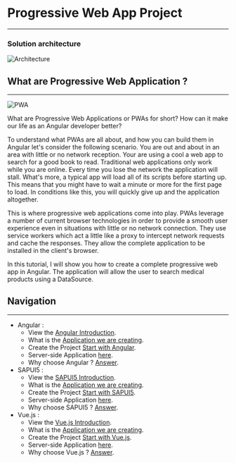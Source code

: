 # Progressive Web App Project


---

### Solution architecture

![Architecture](/doc/SolutionArchitecture.PNG)

## What are Progressive Web Application ?
---
![PWA](/doc/PWA.png)

What are Progressive Web Applications or PWAs for short? How can it make our life as an Angular developer better? 

To understand what PWAs are all about, and how you can build them in Angular let's consider the following scenario.
You are out and about in an area with little or no network reception. Your are using a cool a web app to search for a good book to read.
Traditional web applications only work while you are online. Every time you lose the network the application will stall.
What's more, a typical app will load all of its scripts before starting up. This means that you might have to wait a minute or more for the first page to load. In conditions like this, you will quickly give up and the application altogether.

This is where progressive web applications come into play. PWAs leverage a number of current browser technologies in order to provide a smooth user experience even in situations with little or no network connection. 
They use service workers which act a little like a proxy to intercept network requests and cache the responses. 
They allow the complete application to be installed in the client's browser.

In this tutorial, I will show you how to create a complete progressive web app in Angular. 
The application will allow the user to search medical products using a DataSource. 

## Navigation
---
- Angular :
    - View the [Angular Introduction](Angular/about.md).
    - What is the [Application we are creating](Angular/about.md).
    - Create the Project [Start with Angular](Angular/start.md).
    - Server-side Application [here](Angular/server.md).
    - Why choose Angular ? [Answer](Angular/about/#why-choose-angular).
- SAPUI5 :
    - View the [SAPUI5 Introduction](SAPUI5/about.md).
    - What is the [Application we are creating](SAPUI5/about.md).
    - Create the Project [Start with SAPUI5](SAPUI5/start.md).
    - Server-side Application [here](SAPUI5/server.md).
    - Why choose SAPUI5 ? [Answer](SAPUI5/about/#why-choose-sapui5).
- Vue.js :
    - View the [Vue.js Introduction](VueJS/about.md).
    - What is the [Application we are creating](VueJS/about.md).
    - Create the Project [Start with Vue.js](VueJS/start.md).
    - Server-side Application [here](VueJS/server.md).
    - Why choose Vue.js ? [Answer](VueJS/about/#why-choose-vuejs).

[appveyor-image]: https://img.shields.io/appveyor/ci/d0ugal/mkdocs/master.svg
[appveyor-link]: https://ci.appveyor.com/project/d0ugal/mkdocs
[codecov-image]: https://codecov.io/github/mkdocs/mkdocs/coverage.svg?branch=master
[codecov-link]: https://codecov.io/github/mkdocs/mkdocs?branch=master
[landscape-image]: https://landscape.io/github/mkdocs/mkdocs/master/landscape.svg?style=flat
[landscape-link]: https://landscape.io/github/mkdocs/mkdocs/master
[pypi-v-image]: https://img.shields.io/pypi/v/mkdocs.svg
[pypi-v-link]: https://pypi.org/project/mkdocs/
[travis-image]: https://img.shields.io/travis/mkdocs/mkdocs/master.svg
[travis-link]: https://travis-ci.org/mkdocs/mkdocs

[mkdocs]: https://www.mkdocs.org
[release-notes]: https://www.mkdocs.org/about/release-notes/

[PyPA Code of Conduct]: https://www.pypa.io/en/latest/code-of-conduct/


